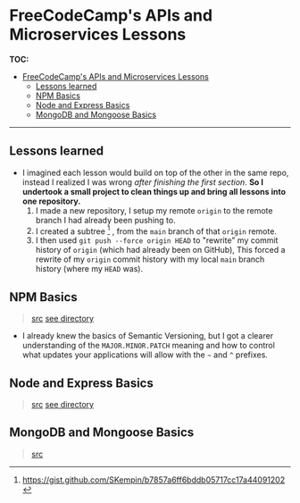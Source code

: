 # FreeCodeCamp's APIs and Microservices Lessons

**TOC:**
- [FreeCodeCamp's APIs and Microservices Lessons](#freecodecamps-apis-and-microservices-lessons)
  - [Lessons learned](#lessons-learned)
  - [NPM Basics](#npm-basics)
  - [Node and Express Basics](#node-and-express-basics)
  - [MongoDB and Mongoose Basics](#mongodb-and-mongoose-basics)
***
## Lessons learned
- I imagined each lesson would build on top of the other in the same repo, instead I realized I was wrong *after finishing the first section*. **So I undertook a small project to clean things up and bring all lessons into one repository.**
  1. I made a new repository, I setup my remote `origin` to the remote branch I had already been pushing to.
  2. I created a subtree [^1] , from the `main` branch of that `origin` remote.
  3. I then used `git push --force origin HEAD` to "rewrite" my commit history of `origin` (which had already been on GitHub), This forced a rewrite of my `origin` commit history with my local `main` branch history (where my `HEAD` was).


## NPM Basics
> [src](https://www.freecodecamp.org/learn/apis-and-microservices#managing-packages-with-npm)
> [see directory](./npm-basics)

- I already knew the basics of Semantic Versioning, but I got a clearer understanding of the `MAJOR.MINOR.PATCH` meaning and how to control what updates your applications will allow with the `~` and `^` prefixes.


## Node and Express Basics
> [src](https://www.freecodecamp.org/learn/apis-and-microservices#basic-node-and-express)
> [see directory](./node-express-basics)


## MongoDB and Mongoose Basics
> [src](https://www.freecodecamp.org/learn/apis-and-microservices#mongodb-and-mongoose)



[^1]: https://gist.github.com/SKempin/b7857a6ff6bddb05717cc17a44091202
